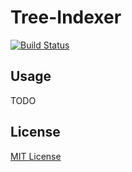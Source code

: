 # Tree-Indexer

[![Build Status](https://travis-ci.org/starkwang/tree-indexer.svg?branch=master)](https://travis-ci.org/starkwang/tree-indexer)

## Usage

TODO

## License

[MIT License](LICENSE.md)